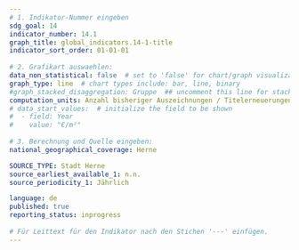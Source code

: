 ```yaml
---
# 1. Indikator-Nummer eingeben 
sdg_goal: 14
indicator_number: 14.1
graph_title: global_indicators.14-1-title
indicator_sort_order: 01-01-01
 
# 2. Grafikart auswaehlen: 
data_non_statistical: false  # set to 'false' for chart/graph visualization 
graph_type: line  # chart types include: bar, line, binary 
#graph_stacked_disaggregation: Gruppe  ## uncomment this line for stacked bars. eplace 'Geschlecht' with the field of aggregation. 
computation_units: Anzahl bisheriger Auszeichnungen / Titelerneuerungen
# data_start_values:  # initialize the field to be shown  
#  - field: Year
#    value: "€/m²"
 
# 3. Berechnung und Quelle eingeben: 
national_geographical_coverage: Herne

SOURCE_TYPE: Stadt Herne
source_earliest_available_1: n.n.
source_periodicity_1: Jährlich

language: de   
published: true 
reporting_status: inprogress
 
# Für Leittext für den Indikator nach den Stichen '---' einfügen. 
---
```

 <br>
